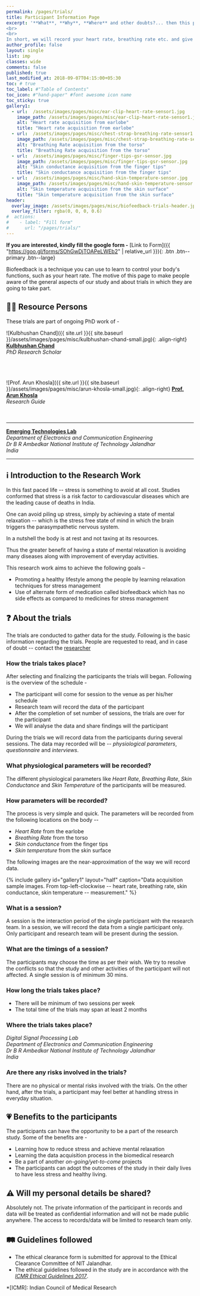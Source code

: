 ```yaml
---
permalink: /pages/trials/
title: Participant Information Page
excerpt: '**What**, **Why**, **Where** and other doubts?... then this page is for you
<br>
<br>
In short, we will record your heart rate, breathing rate etc. and give you some puzzles to solve. We analyse the data and later share some **awesome facts** about you'
author_profile: false
layout: single
list: imp
classes: wide
comments: false
published: true
last_modified_at: 2018-09-07T04:15:00+05:30
toc: # true
toc_label: #"Table of Contents"
toc_icon: #"hand-paper" #font awesome icon name
toc_sticky: true
gallery1:
  - url:  /assets/images/pages/misc/ear-clip-heart-rate-sensor1.jpg
    image_path: /assets/images/pages/misc/ear-clip-heart-rate-sensor1.jpg
    alt: "Heart rate acquisition from earlobe"
    title: "Heart rate acquisition from earlobe"  
  - url:  /assets/images/pages/misc/chest-strap-breathing-rate-sensor1.jpg
    image_path: /assets/images/pages/misc/chest-strap-breathing-rate-sensor1.jpg
    alt: "Breathing Rate acquisition from the torso"
    title: "Breathing Rate acquisition from the torso"  
  - url:  /assets/images/pages/misc/finger-tips-gsr-sensor.jpg
    image_path: /assets/images/pages/misc/finger-tips-gsr-sensor.jpg
    alt: "Skin conductance acquisition from the finger tips"
    title: "Skin conductance acquisition from the finger tips"  
  - url:  /assets/images/pages/misc/hand-skin-temperature-sensor.jpg
    image_path: /assets/images/pages/misc/hand-skin-temperature-sensor.jpg
    alt: "Skin temperature acquisition from the skin surface"
    title: "Skin temperature acquisition from the skin surface"  
header:
  overlay_image: /assets/images/pages/misc/biofeedback-trials-header.jpg
  overlay_filter: rgba(0, 0, 0, 0.6)
#  actions:
#    - label: "Fill form"
#      url: "/pages/trials/"
---
```


**If you are interested, kindly fill the google form -**
[Link to Form]({{ "https://goo.gl/forms/SOhGwDjTOAPeLWEb2" | relative_url }}){: .btn .btn--primary .btn--large}

Biofeedback is a technique you can use to learn to control your body's functions, such as your heart rate. 
The motive of this page to make people aware of the general aspects of our study and about trials in which they are going to take part.  

## 👨‍🏫 Resource Persons

These trials are part of ongoing PhD work of -

![Kulbhushan Chand]({{ site.url }}{{ site.baseurl }}/assets/images/pages/misc/kulbhushan-chand-small.jpg){: .align-right}
[**Kulbhushan Chand**](/about)  
*PhD Research Scholar*  
<br>  
<br> 

![Prof. Arun Khosla]({{ site.url }}{{ site.baseurl }}/assets/images/pages/misc/arun-khosla-small.jpg){: .align-right}
[**Prof. Arun Khosla**](http://www.nitj.ac.in/index.php/nitj_cinfo/Faculty/38)  
*Research Guide*  
<br>
<br>

---
[**Emerging Technologies Lab**](http://www.nitj.ac.in/ece/)  
*Department of Electronics and Communication Engineering*  
*Dr B R Ambedkar National Institute of Technology Jalandhar*  
*India*

---

## ℹ️ Introduction to the Research Work

In this fast paced life -- stress is something to avoid at all cost. Studies conformed that stress is a risk factor to cardiovascular diseases which are the leading cause of deaths in India. 

One can avoid piling up stress, simply by achieving a state of mental relaxation -- which is the stress free state of mind in which the brain triggers the parasympathetic nervous system.  

In a nutshell the body is at rest and not taxing at its resources. 

Thus the greater benefit of having a state of mental relaxation is avoiding many diseases along with improvement of everyday activities.  

This research work aims to achieve the following goals –  

- Promoting a healthy lifestyle among the people by learning relaxation techniques for stress management 
- Use of alternate form of medication called biofeedback which has no side effects as compared to medicines for stress management  

## ❓ About the trials

The trials are conducted to gather data for the study. Following is the basic information regarding the trials. People are requested to read, and in case of doubt -- contact the [researcher](https://kulbhushan-chand.github.io/about)  

### How the trials takes place?

After selecting and finalizing the participants the trials will began. Following is the overview of the schedule -
- The participant will come for session to the venue as per his/her schedule
- Research team will record the data of the participant 
- After the completion of set number of sessions, the trials are over for the participant
- We will analyse the data and share findings will the participant 

During the trials we will record data from the participants during several sessions. The data may recorded will be -- *physiological parameters*, *questionnaire* and *interviews*.

### What physiological parameters will be recorded?

The different physiological parameters like *Heart Rate*, *Breathing Rate*, *Skin Conductance* and *Skin Temperature* of the participants will be measured. 

### How parameters will be recorded?

The process is very simple and quick. The parameters will be recorded from the following locations on the body --  
- *Heart Rate* from the earlobe
- *Breathing Rate* from the torso
- *Skin conductance* from the finger tips
- *Skin temperature* from the skin surface

The following images are the near-approximation of the way we will record data.

{% include gallery id="gallery1" layout="half" caption="Data acquisition sample images. From top-left-clockwise -- heart rate, breathing rate, skin conductance, skin temperature -- measurement." %}

### What is a session?

A session is the interaction period of the single participant with the research team. In a session, we will record the data from a single participant only. Only participant and research team will be present during the session. 

### What are the timings of a session?

The participants may choose the time as per their wish. We try to resolve the conflicts so that the study and other activities of the participant will not affected. A single session is of minimum 30 mins.

### How long the trials takes place?
- There will be minimum of two sessions per week
- The total time of the trials may span at least 2 months

### Where the trials takes place?

*Digital Signal Processing Lab*  
*Department of Electronics and Communication Engineering*  
*Dr B R Ambedkar National Institute of Technology Jalandhar*  
*India*

### Are there any risks involved in the trials?

There are no physical or mental risks involved with the trials. On the other hand, after the trials, a participant may feel better at handling stress in everyday situation.

## 💗 Benefits to the participants

The participants can have the opportunity to be a part of the research study. Some of the benefits are -
- Learning how to reduce stress and achieve mental relaxation
- Learning the data acquisition process in the biomedical research
- Be a part of another *on-going/yet-to-come* projects  
- The participants can adopt the outcomes of the study in their daily lives to have less stress and healthy living. 

## ⚠️ Will my personal details be shared?

Absolutely not. The private information of the participant in records and data will be treated as confidential information and will not be made public anywhere. The access to records/data will be limited to research team only.

## 🛤 Guidelines followed

- The ethical clearance form is submitted for approval to the Ethical Clearance Committee of NIT Jalandhar. 
- The ethical guidelines followed in the study are in accordance with the [*ICMR Ethical Guidelines 2017*](https://icmr.nic.in/guidelines).


*[ICMR]: Indian Council of Medical Research

